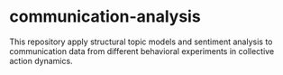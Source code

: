 # communication-analysis
This repository apply structural topic models and sentiment analysis to communication data from different behavioral experiments in collective action dynamics.
